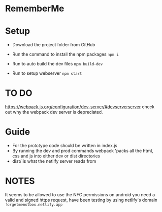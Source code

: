 # RememberMe

# Setup
- Download the project folder from GitHub

- Run the command to install the npm packages
`npm i`
- Run to auto build the dev files
`npm build-dev`
- Run to setup webserver
`npm start`

# TO DO
https://webpack.js.org/configuration/dev-server/#devserverserver
check out why the webpack dev server is depreciated.

# Guide
- For the prototype code should be written in index.js 
- By running the dev and prod commands webpack 'packs all the html, css and js into either dev or dist directories
- dist/ is what the netlify server reads from 

# NOTES
It seems to be allowed to use the NFC permissions on android
you need a valid and signed https request, have been testing
by using netlify's domain 
`forgetmenotbox.netlify.app`

